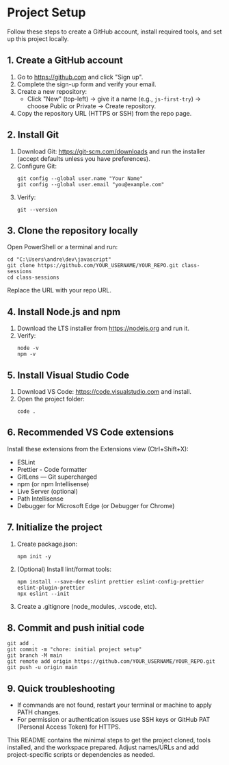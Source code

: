 # Project Setup

Follow these steps to create a GitHub account, install required tools, and set up this project locally.

## 1. Create a GitHub account
1. Go to https://github.com and click "Sign up".
2. Complete the sign-up form and verify your email.
3. Create a new repository:
    - Click "New" (top-left) → give it a name (e.g., `js-first-try`) → choose Public or Private → Create repository.
4. Copy the repository URL (HTTPS or SSH) from the repo page.

## 2. Install Git
1. Download Git: https://git-scm.com/downloads and run the installer (accept defaults unless you have preferences).
2. Configure Git:
    ```
    git config --global user.name "Your Name"
    git config --global user.email "you@example.com"
    ```
3. Verify:
    ```
    git --version
    ```

## 3. Clone the repository locally
Open PowerShell or a terminal and run:
```
cd "C:\Users\andre\dev\javascript"
git clone https://github.com/YOUR_USERNAME/YOUR_REPO.git class-sessions
cd class-sessions
```
Replace the URL with your repo URL.

## 4. Install Node.js and npm
1. Download the LTS installer from https://nodejs.org and run it.
2. Verify:
    ```
    node -v
    npm -v
    ```

## 5. Install Visual Studio Code
1. Download VS Code: https://code.visualstudio.com and install.
2. Open the project folder:
    ```
    code .
    ```

## 6. Recommended VS Code extensions
Install these extensions from the Extensions view (Ctrl+Shift+X):
- ESLint
- Prettier - Code formatter
- GitLens — Git supercharged
- npm (or npm Intellisense)
- Live Server (optional)
- Path Intellisense
- Debugger for Microsoft Edge (or Debugger for Chrome)


## 7. Initialize the project
1. Create package.json:
    ```
    npm init -y
    ```
2. (Optional) Install lint/format tools:
    ```
    npm install --save-dev eslint prettier eslint-config-prettier eslint-plugin-prettier
    npx eslint --init
    ```
3. Create a .gitignore (node_modules, .vscode, etc).

## 8. Commit and push initial code
```
git add .
git commit -m "chore: initial project setup"
git branch -M main
git remote add origin https://github.com/YOUR_USERNAME/YOUR_REPO.git
git push -u origin main
```

## 9. Quick troubleshooting
- If commands are not found, restart your terminal or machine to apply PATH changes.
- For permission or authentication issues use SSH keys or GitHub PAT (Personal Access Token) for HTTPS.

This README contains the minimal steps to get the project cloned, tools installed, and the workspace prepared. Adjust names/URLs and add project-specific scripts or dependencies as needed.